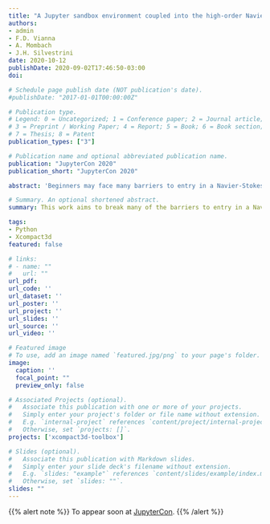 ```yaml
---
title: "A Jupyter sandbox environment coupled into the high-order Navier-Stokes solver Xcompact3d"
authors:
- admin
- F.D. Vianna
- A. Mombach
- J.H. Silvestrini
date: 2020-10-12
publishDate: 2020-09-02T17:46:50-03:00
doi:

# Schedule page publish date (NOT publication's date).
#publishDate: "2017-01-01T00:00:00Z"

# Publication type.
# Legend: 0 = Uncategorized; 1 = Conference paper; 2 = Journal article;
# 3 = Preprint / Working Paper; 4 = Report; 5 = Book; 6 = Book section;
# 7 = Thesis; 8 = Patent
publication_types: ["3"]

# Publication name and optional abbreviated publication name.
publication: "JupyterCon 2020"
publication_short: "JupyterCon 2020"

abstract: 'Beginners may face many barriers to entry in a Navier-Stokes solver, for instance: The domain decomposition for parallel computation in a distributed-memory system; Coding, compiling and debugging in program languages like Fortran or C; The fear of breaking anything in the code; Stability of different numerical methods; Lack of documentation; and others. This work aims to break these barriers by coupling a sandbox environment into the solver. Due to this end, the high-order Navier-Stokes solver Xcompact3d was modified to accept the entire initial set-up from an external source, including physical and numerical parameters, initial and boundary conditions, and a solid geometry that can be inserted with Immersed Boundary Method (IBM). The initial set-up, in turn, is provided from a Jupyter Notebook, taking advantage of the built-in documentation with markdown cells (easily including figures and Latex equations), visualization and interactivity with widgets and plotting libraries, besides the versatility and readability of Python coding. Additionally, the input parameters can be checked for consistency and compatibility. Previous knowledge of NumPy and Matplotlib is enough to start with the exemplified flow configurations. However, there is no limitation to extended it to more advantaged tools like Pandas, Xarray, Dask, Numba, Holoview, Plotly and many others from the Jupyter ecosystem. The outcome of the presented framework benefits users from different levels. For students in computational fluid dynamics, it provides direct hands-on experience and a safe place for practising and learning. For advanced users and code developers, it works as a rapid prototyping tool to test concepts and then compare results to validate any future implementations at the numerical solver. Furthermore, it is a useful advance in terms of research reproducibility and can be ported to any other numerical solver.'

# Summary. An optional shortened abstract.
summary: This work aims to break many of the barriers to entry in a Navier-Stokes solver by coupling it to a Jupyter sandbox environment. For students in computational fluid dynamics, it provides direct hands-on experience and a safe place for practising and learning, while for advanced users and code developers, it works as a rapid prototyping tool.

tags:
- Python
- Xcompact3d
featured: false

# links:
# - name: ""
#   url: ""
url_pdf:
url_code: ''
url_dataset: ''
url_poster: ''
url_project: ''
url_slides: ''
url_source: ''
url_video: ''

# Featured image
# To use, add an image named `featured.jpg/png` to your page's folder.
image:
  caption: ''
  focal_point: ""
  preview_only: false

# Associated Projects (optional).
#   Associate this publication with one or more of your projects.
#   Simply enter your project's folder or file name without extension.
#   E.g. `internal-project` references `content/project/internal-project/index.md`.
#   Otherwise, set `projects: []`.
projects: ['xcompact3d-toolbox']

# Slides (optional).
#   Associate this publication with Markdown slides.
#   Simply enter your slide deck's filename without extension.
#   E.g. `slides: "example"` references `content/slides/example/index.md`.
#   Otherwise, set `slides: ""`.
slides: ""
---
```


{{% alert note %}}
To appear soon at [JupyterCon](https://jupytercon.com/talk-poster-cfp/).
{{% /alert %}}

